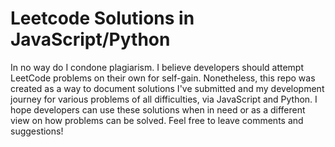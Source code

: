 # Leetcode Solutions in JavaScript/Python

In no way do I condone plagiarism. I believe developers should attempt LeetCode problems on their own for self-gain. Nonetheless, this repo was created as a way to document solutions I've submitted and my development journey for various problems of all difficulties, via JavaScript and Python. I hope developers can use these solutions when in need or as a different view on how problems can be solved. Feel free to leave comments and suggestions!
